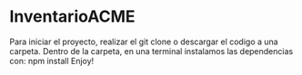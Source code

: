 # InventarioACME
Para iniciar el proyecto, realizar el git clone o descargar el codigo a una carpeta.
Dentro de la carpeta, en una terminal instalamos las dependencias con: npm install
Enjoy!
